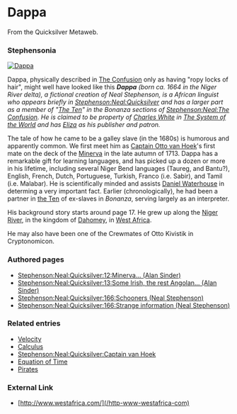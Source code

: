 
# Dappa

From the Quicksilver Metaweb.


### Stephensonia


[![Dappa](/web/20060725171934im_/http://www.metaweb.com/wiki/upload/f/f8/Dappa.jpg)](dappa)  

Dappa, physically described in [The Confusion](/the-confusion) only as having "ropy locks of hair", might well have looked like this
***Dappa** (born ca. 1664 in the Niger River delta), a fictional creation of Neal Stephenson, is a African linguist who appears briefly in [Stephenson:Neal:Quicksilver](/stephenson-neal-quicksilver) and has a larger part as a member of "[The Ten](/the-ten)" in the *Bonanza* sections of [Stephenson:Neal:The Confusion](/stephenson-neal-the-confusion). He is claimed to be property of [Charles White](/charles-white) in [The System of the World](/the-system-of-the-world) and has [Eliza](/eliza-de-la-zeur) as his publisher and patron.*

The tale of how he came to be a galley slave (in the 1680s) is humorous and apparently common. We first meet him as [Captain Otto van Hoek](/captain-van-hoek)'s first mate on the deck of the [Minerva](/stephenson-neal-quicksilver-12-minerva-alan-sinder) in the late autumn of 1713. Dappa has a remarkable gift for learning languages, and has picked up a dozen or more in his lifetime, including several Niger Bend languages (Taureg, and Bantu?), English, French, Dutch, Portuguese, Turkish, Franco (i.e. Sabir), and Tamil (i.e. Malabar). He is scientifically minded and assists [Daniel Waterhouse](/daniel-waterhouse) in determing a very important fact. Earlier (chronologically), he had been a partner in [the Ten](/the-ten) of ex-slaves in *Bonanza*, serving largely as an interpreter.

His background story starts around page 17. He grew up along the [Niger River](/niger-river), in the kingdom of [Dahomey](/dahomey), in [West Africa](/west-africa).

He may also have been one of the Crewmates of Otto Kivistik in Cryptonomicon.
### Authored pages


* [Stephenson:Neal:Quicksilver:12:Minerva... (Alan Sinder)](/stephenson-neal-quicksilver-12-minerva-alan-sinder)
* [Stephenson:Neal:Quicksilver:13:Some Irish, the rest Angolan... (Alan Sinder)](/stephenson-neal-quicksilver-13-some-irish-the-rest-angolan-alan-sinder)
* [Stephenson:Neal:Quicksilver:166:Schooners (Neal Stephenson)](/stephenson-neal-quicksilver-166-schooners-neal-stephenson)
* [Stephenson:Neal:Quicksilver:166:Strange information (Neal Stephenson)](/stephenson-neal-quicksilver-166-strange-information-neal-stephenson)


### Related entries


* [Velocity](/velocity)
* [Calculus](/calculus)
* [Stephenson:Neal:Quicksilver:Captain van Hoek](/stephenson-neal-quicksilver-captain-van-hoek)
* [Equation of Time](/equation-of-time)
* [Pirates](/pirates)


### External Link


* [http://www.westafrica.com/](/http-www-westafrica-com)
